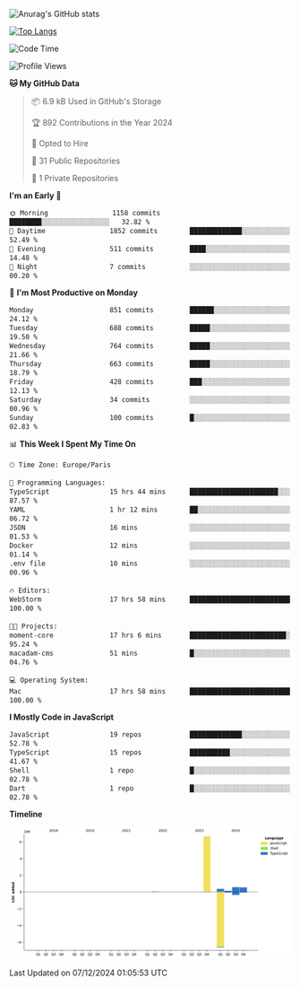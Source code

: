 ![Anurag's GitHub stats](https://github-readme-stats.vercel.app/api?username=sufiane&theme=dark&show_icons=true&count_private=true)


[![Top Langs](https://github-readme-stats.vercel.app/api/top-langs/?username=sufiane&layout=compact)](https://github.com/anuraghazra/github-readme-stats)

<!--START_SECTION:waka-->
![Code Time](http://img.shields.io/badge/Code%20Time-1%2C501%20hrs%2051%20mins-blue)

![Profile Views](http://img.shields.io/badge/Profile%20Views-0-blue)

**🐱 My GitHub Data** 

> 📦 6.9 kB Used in GitHub's Storage 
 > 
> 🏆 892 Contributions in the Year 2024
 > 
> 💼 Opted to Hire
 > 
> 📜 31 Public Repositories 
 > 
> 🔑 1 Private Repositories 
 > 
**I'm an Early 🐤** 

```text
🌞 Morning                1158 commits        ████████░░░░░░░░░░░░░░░░░   32.82 % 
🌆 Daytime                1852 commits        █████████████░░░░░░░░░░░░   52.49 % 
🌃 Evening                511 commits         ████░░░░░░░░░░░░░░░░░░░░░   14.48 % 
🌙 Night                  7 commits           ░░░░░░░░░░░░░░░░░░░░░░░░░   00.20 % 
```
📅 **I'm Most Productive on Monday** 

```text
Monday                   851 commits         ██████░░░░░░░░░░░░░░░░░░░   24.12 % 
Tuesday                  688 commits         █████░░░░░░░░░░░░░░░░░░░░   19.50 % 
Wednesday                764 commits         █████░░░░░░░░░░░░░░░░░░░░   21.66 % 
Thursday                 663 commits         █████░░░░░░░░░░░░░░░░░░░░   18.79 % 
Friday                   428 commits         ███░░░░░░░░░░░░░░░░░░░░░░   12.13 % 
Saturday                 34 commits          ░░░░░░░░░░░░░░░░░░░░░░░░░   00.96 % 
Sunday                   100 commits         █░░░░░░░░░░░░░░░░░░░░░░░░   02.83 % 
```


📊 **This Week I Spent My Time On** 

```text
🕑︎ Time Zone: Europe/Paris

💬 Programming Languages: 
TypeScript               15 hrs 44 mins      ██████████████████████░░░   87.57 % 
YAML                     1 hr 12 mins        ██░░░░░░░░░░░░░░░░░░░░░░░   06.72 % 
JSON                     16 mins             ░░░░░░░░░░░░░░░░░░░░░░░░░   01.53 % 
Docker                   12 mins             ░░░░░░░░░░░░░░░░░░░░░░░░░   01.14 % 
.env file                10 mins             ░░░░░░░░░░░░░░░░░░░░░░░░░   00.96 % 

🔥 Editors: 
WebStorm                 17 hrs 58 mins      █████████████████████████   100.00 % 

🐱‍💻 Projects: 
moment-core              17 hrs 6 mins       ████████████████████████░   95.24 % 
macadam-cms              51 mins             █░░░░░░░░░░░░░░░░░░░░░░░░   04.76 % 

💻 Operating System: 
Mac                      17 hrs 58 mins      █████████████████████████   100.00 % 
```

**I Mostly Code in JavaScript** 

```text
JavaScript               19 repos            █████████████░░░░░░░░░░░░   52.78 % 
TypeScript               15 repos            ██████████░░░░░░░░░░░░░░░   41.67 % 
Shell                    1 repo              █░░░░░░░░░░░░░░░░░░░░░░░░   02.78 % 
Dart                     1 repo              █░░░░░░░░░░░░░░░░░░░░░░░░   02.78 % 
```



**Timeline**

![Lines of Code chart](https://raw.githubusercontent.com/Sufiane/Sufiane/main/assets/bar_graph.png)


 Last Updated on 07/12/2024 01:05:53 UTC
<!--END_SECTION:waka-->


<!--
**Sufiane/sufiane** is a ✨ _special_ ✨ repository because its `README.md` (this file) appears on your GitHub profile.

Here are some ideas to get you started:

- 🔭 I’m currently working on ...
- 🌱 I’m currently learning ...
- 👯 I’m looking to collaborate on ...
- 🤔 I’m looking for help with ...
- 💬 Ask me about ...
- 📫 How to reach me: ...
- 😄 Pronouns: ...
- ⚡ Fun fact: ...
-->
